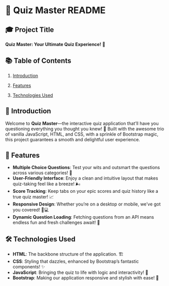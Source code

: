 # 🎉 Quiz Master README

## 🎓 Project Title

**Quiz Master: Your Ultimate Quiz Experience!** 🎉

## 📚 Table of Contents

1. [Introduction](#introduction)

2. [Features](#features)

3. [Technologies Used](#technologies-used)

## 🌟 Introduction

Welcome to **Quiz Master**—the interactive quiz application that’ll have you questioning everything you thought you knew! 🤔 Built with the awesome trio of vanilla JavaScript, HTML, and CSS, with a sprinkle of Bootstrap magic, this project guarantees a smooth and delightful user experience.

## 🚀 Features

- **Multiple Choice Questions**: Test your wits and outsmart the questions across various categories! 🧠
- **User-Friendly Interface**: Enjoy a clean and intuitive layout that makes quiz-taking feel like a breeze! 🌬️
- **Score Tracking**: Keep tabs on your epic scores and quiz history like a true quiz master! 📈
- **Responsive Design**: Whether you’re on a desktop or mobile, we’ve got you covered! 📱💻
- **Dynamic Question Loading**: Fetching questions from an API means endless fun and fresh challenges await! 🎲

## 🛠️ Technologies Used

- **HTML**: The backbone structure of the application. 🏗️
- **CSS**: Styling that dazzles, enhanced by Bootstrap’s fantastic components! ✨
- **JavaScript**: Bringing the quiz to life with logic and interactivity! 🎉
- **Bootstrap**: Making our application responsive and stylish with ease! 🎨